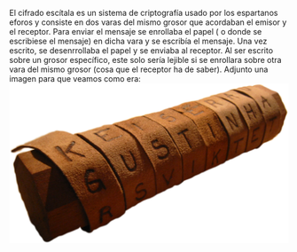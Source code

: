 El cifrado escítala es un sistema de criptografía usado por los espartanos eforos y consiste en dos varas del mismo grosor que acordaban el emisor y el receptor. Para enviar el mensaje se enrollaba el papel ( o donde se escribiese el mensaje) en dicha vara y se escribía el mensaje. Una vez escrito, se desenrrollaba el papel y se enviaba al receptor. Al ser escrito sobre un grosor específico, este solo sería lejible si se enrollara sobre otra vara del mismo grosor (cosa que el receptor ha de saber). Adjunto una imagen para que veamos como era:
![image](escitala.png)
